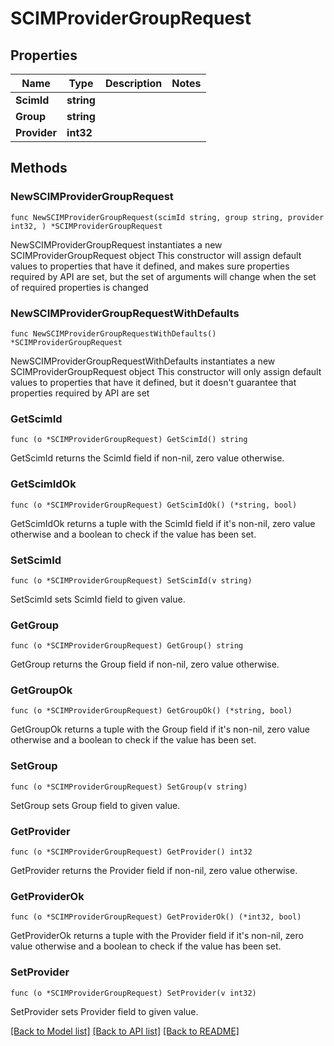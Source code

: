 # SCIMProviderGroupRequest

## Properties

Name | Type | Description | Notes
------------ | ------------- | ------------- | -------------
**ScimId** | **string** |  | 
**Group** | **string** |  | 
**Provider** | **int32** |  | 

## Methods

### NewSCIMProviderGroupRequest

`func NewSCIMProviderGroupRequest(scimId string, group string, provider int32, ) *SCIMProviderGroupRequest`

NewSCIMProviderGroupRequest instantiates a new SCIMProviderGroupRequest object
This constructor will assign default values to properties that have it defined,
and makes sure properties required by API are set, but the set of arguments
will change when the set of required properties is changed

### NewSCIMProviderGroupRequestWithDefaults

`func NewSCIMProviderGroupRequestWithDefaults() *SCIMProviderGroupRequest`

NewSCIMProviderGroupRequestWithDefaults instantiates a new SCIMProviderGroupRequest object
This constructor will only assign default values to properties that have it defined,
but it doesn't guarantee that properties required by API are set

### GetScimId

`func (o *SCIMProviderGroupRequest) GetScimId() string`

GetScimId returns the ScimId field if non-nil, zero value otherwise.

### GetScimIdOk

`func (o *SCIMProviderGroupRequest) GetScimIdOk() (*string, bool)`

GetScimIdOk returns a tuple with the ScimId field if it's non-nil, zero value otherwise
and a boolean to check if the value has been set.

### SetScimId

`func (o *SCIMProviderGroupRequest) SetScimId(v string)`

SetScimId sets ScimId field to given value.


### GetGroup

`func (o *SCIMProviderGroupRequest) GetGroup() string`

GetGroup returns the Group field if non-nil, zero value otherwise.

### GetGroupOk

`func (o *SCIMProviderGroupRequest) GetGroupOk() (*string, bool)`

GetGroupOk returns a tuple with the Group field if it's non-nil, zero value otherwise
and a boolean to check if the value has been set.

### SetGroup

`func (o *SCIMProviderGroupRequest) SetGroup(v string)`

SetGroup sets Group field to given value.


### GetProvider

`func (o *SCIMProviderGroupRequest) GetProvider() int32`

GetProvider returns the Provider field if non-nil, zero value otherwise.

### GetProviderOk

`func (o *SCIMProviderGroupRequest) GetProviderOk() (*int32, bool)`

GetProviderOk returns a tuple with the Provider field if it's non-nil, zero value otherwise
and a boolean to check if the value has been set.

### SetProvider

`func (o *SCIMProviderGroupRequest) SetProvider(v int32)`

SetProvider sets Provider field to given value.



[[Back to Model list]](../README.md#documentation-for-models) [[Back to API list]](../README.md#documentation-for-api-endpoints) [[Back to README]](../README.md)


